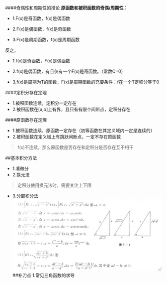 ####奇偶性和周期性的推论
**原函数和被积函数的奇偶/周期性：**

* 1.F(x)是奇函数，f(x)是偶函数

* 2.F(x)是偶函数，f(x)是奇函数

* 3.F(x)是周期函数，f(x)是周期函数

反之，

* 1.f(x)是奇函数，F(x)是偶函数

* 2.f(x)是偶函数，有且仅有一个F(x)是奇函数。（常数C=0）

* 3.f(x)是周期为T的函数，F(x)是周期函数的充要条件：f在一个T定积分等于0

####定积分存在定理
* 1.被积函数连续，定积分一定存在
* 2.被积函数在[a,b]上有界，且只有有限个间断点，定积分存在

####原函数存在定理
* 1.被积函数连续，原函数一定存在（初等函数在其定义域内一定是连续的）
* 2.被积函数在定义域上有跳跃间断点，一定不存在原函数
>f(x)不连续，那么原函数是否存在和定积分是否存在互不相干

##基本积分方法
* 1.凑微分
* 2.换元法
>定积分使用换元法时，需要关注上下限
* 3.分部积分法
![](./img/换元法.jpg)
##补刀点
1.常见三角函数的求导





